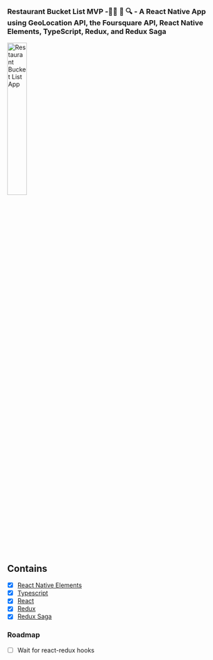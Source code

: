 
### Restaurant Bucket List MVP -🍷🍤 🥡 🔍 - A React Native App using GeoLocation API, the Foursquare API, React Native Elements, TypeScript, Redux, and Redux Saga

<img src="https://raw.githubusercontent.com/evanmeeks/restaurant-bucket-list/master/assets/Simulator%20Screen%20Shot%20-%20iPhone%20X%20-%202019-03-22%20at%2018.10.28.png" width="30%" alt="Restaurant Bucket List App" />


## Contains

- [x] [React Native Elements](https://react-native-training.github.io/react-native-elements/)
- [x] [Typescript](https://www.typescriptlang.org/)
- [x] [React](https://facebook.github.io/react/)
- [x] [Redux](https://github.com/reactjs/redux)
- [x] [Redux Saga](https://github.com/redux-saga/redux-saga)

### Roadmap

- [ ] Wait for react-redux hooks

 
 
 
